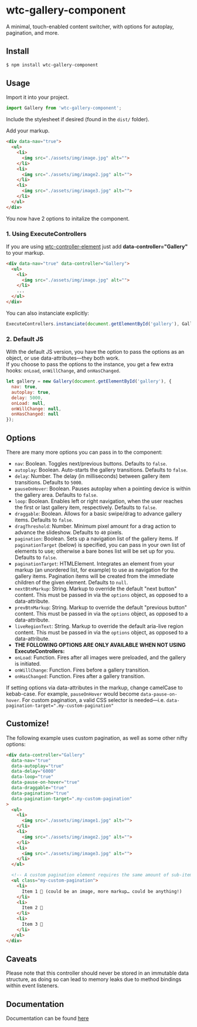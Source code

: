 # wtc-gallery-component
A minimal, touch-enabled content switcher, with options for autoplay, pagination, and more.

## Install
```sh
$ npm install wtc-gallery-component
```

## Usage
Import it into your project.
```javascript
import Gallery from 'wtc-gallery-component';
```

Include the stylesheet if desired (found in the `dist/` folder).

Add your markup.
```html
<div data-nav="true">
  <ul>
    <li>
      <img src="./assets/img/image.jpg" alt="">
    </li>
    <li>
      <img src="./assets/img/image2.jpg" alt="">
    </li>
    <li>
      <img src="./assets/img/image3.jpg" alt="">
    </li>
  </ul>
</div>
```

You now have 2 options to initalize the component.

### 1. Using ExecuteControllers
If you are using [wtc-controller-element] just add **data-controller="Gallery"** to your markup.
```html
<div data-nav="true" data-controller="Gallery">
  <ul>
    <li>
      <img src="./assets/img/image.jpg" alt="">
    </li>
    ...
  </ul>
</div>
```
You can also instanciate explicitly:
```javascript
ExecuteControllers.instanciate(document.getElementById('gallery'), Gallery);
```

### 2. Default JS
With the default JS version, you have the option to pass the options as an object, or use data-attributes—they both work.  
If you choose to pass the options to the instance, you get a few extra hooks: `onLoad`, `onWillChange`, and `onHasChanged`.
```javascript
let gallery = new Gallery(document.getElementById('gallery'), {
  nav: true,
  autoplay: true,
  delay: 5000,
  onLoad: null,
  onWillChange: null,
  onHasChanged: null
});
```

## Options
There are many more options you can pass in to the component:
  - `nav`: Boolean. Toggles next/previous buttons. Defaults to `false`.
  - `autoplay`: Boolean. Auto-starts the gallery transitions. Defaults to `false`.
  - `delay`: Number. The delay (in milliseconds) between gallery item transitions. Defaults to `5000`.
  - `pauseOnHover`: Boolean. Pauses autoplay when a pointing device is within the gallery area. Defaults to `false`.
  - `loop`: Boolean. Enables left or right navigation, when the user reaches the first or last gallery item, respectively. Defaults to `false`.
  - `draggable`: Boolean. Allows for a basic swipe/drag to advance gallery items. Defaults to `false`.
  - `dragThreshold`: Number. Minimum pixel amount for a drag action to advance the slideshow. Defaults to `40` pixels.
  - `pagination`: Boolean. Sets up a navigation list of the gallery items. If `paginationTarget` (below) is specified, you can pass in your own list of elements to use; otherwise a bare bones list will be set up for you. Defaults to `false`.
  - `paginationTarget`: HTMLElement. Integrates an element from your markup (an unordered list, for example) to use as navigation for the gallery items. Pagination items will be created from the immediate children of the given element. Defaults to `null`.
  - `nextBtnMarkup`: String. Markup to override the default "next button" content. This must be passed in via the `options` object, as opposed to a data-attribute.
  - `prevBtnMarkup`: String. Markup to override the default "previous button" content. This must be passed in via the `options` object, as opposed to a data-attribute.
  - `liveRegionText`: String. Markup to override the default aria-live region content. This must be passed in via the `options` object, as opposed to a data-attribute.
  - **THE FOLLOWING OPTIONS ARE ONLY AVAILABLE WHEN NOT USING ExecuteControllers:**
  - `onLoad`: Function. Fires after all images were preloaded, and the gallery is initiated.
  - `onWillChange`: Function. Fires before a gallery transition.
  - `onHasChanged`: Function. Fires after a gallery transition.

If setting options via data-attributes in the markup, change camelCase to kebab-case. For example, `pauseOnHover` would become `data-pause-on-hover`.
For custom pagination, a valid CSS selector is needed—i.e. `data-pagination-target=".my-custom-pagination"`

## Customize!
The following example uses custom pagination, as well as some other nifty options:
```html
<div data-controller="Gallery"
  data-nav="true"
  data-autoplay="true"
  data-delay="6000"
  data-loop="true"
  data-pause-on-hover="true"
  data-draggable="true"
  data-pagination="true"
  data-pagination-target=".my-custom-pagination"
>
  <ul>
    <li>
      <img src="./assets/img/image1.jpg" alt="">
    </li>
    <li>
      <img src="./assets/img/image2.jpg" alt="">
    </li>
    <li>
      <img src="./assets/img/image3.jpg" alt="">
    </li>
  </ul>

  <!-- A custom pagination element requires the same amount of sub-items as the number of gallery items. -->
  <ul class="my-custom-pagination">
    <li>
      Item 1 🐼 (could be an image, more markup… could be anything!)
    </li>
    <li>
      Item 2 🦊
    </li>
    <li>
      Item 3 🐍
    </li>
  </ul>
</div>
```

## Caveats
Please note that this controller should never be stored in an immutable data structure, as doing so can lead to memory leaks due to method bindings within event listeners.

[wtc-controller-element]:https://github.com/wethegit/wtc-controller-element

## Documentation
Documentation can be found [here](https://wethegit.github.io/wtc-gallery-component/Gallery.html)
